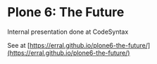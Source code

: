 # Plone 6: The Future

Internal presentation done at CodeSyntax


See at [https://erral.github.io/plone6-the-future/](https://erral.github.io/plone6-the-future/)

